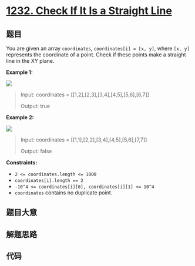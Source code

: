 # [1232. Check If It Is a Straight Line](https://leetcode.com/problems/check-if-it-is-a-straight-line/)

## 题目

You are given an array `coordinates`, `coordinates[i] = [x, y]`, where `[x,
y]` represents the coordinate of a point. Check if these points make a
straight line in the XY plane.





**Example 1:**

![](https://assets.leetcode.com/uploads/2019/10/15/untitled-diagram-2.jpg)

> Input: coordinates = [[1,2],[2,3],[3,4],[4,5],[5,6],[6,7]]
> 
> Output: true

**Example 2:**

**![](https://assets.leetcode.com/uploads/2019/10/09/untitled-diagram-1.jpg)**

> Input: coordinates = [[1,1],[2,2],[3,4],[4,5],[5,6],[7,7]]
> 
> Output: false

**Constraints:**

  * `2 <= coordinates.length <= 1000`
  * `coordinates[i].length == 2`
  * `-10^4 <= coordinates[i][0], coordinates[i][1] <= 10^4`
  * `coordinates` contains no duplicate point.


## 题目大意

## 解题思路

## 代码

```javascript

```


